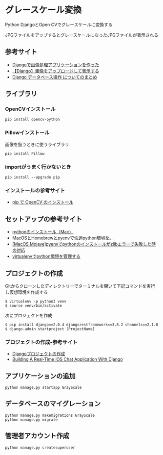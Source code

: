 # グレースケール変換
Python DjangoとOpen CVでグレースケールに変換する

JPGファイルをアップするとグレースケールになったJPGファイルが表示される

## 参考サイト

* [Djangoで画像処理アプリケーションを作った](https://qiita.com/takuto412/items/fb2d84c2a0ac03522005)
* [【Django】画像をアップロードして表示する](https://ymgsapo.com/show-image-imagefield/)
* [Django データベース操作 についてのまとめ](https://qiita.com/okoppe8/items/66a8747cf179a538355b)

## ライブラリ

### OpenCVインストール

```
pip install opencv-python
```

### Pillowインストール

画像を扱うときに使うライブラリ

```
pip install Pillow
```

### importがうまく行かないとき

```
pip install --upgrade pip
```

### インストールの参考サイト
* [pip で OpenCV のインストール](https://qiita.com/fiftystorm36/items/1a285b5fbf99f8ac82eb)



## セットアップの参考サイト

* [pythonのインストール（Mac）](https://qiita.com/okhrn/items/935cf187aec5cf144558)
* [MacOSとHomebrewとpyenvで快適python環境を。](https://qiita.com/crankcube@github/items/15f06b32ec56736fc43a)
* [[MacOS Mojave]pyenvでpythonのインストールがzlibエラーで失敗した時の対応](https://qiita.com/zreactor/items/c3fd04417e0d61af0afe)
* [virtualenvでpython環境を管理する](https://qiita.com/caad1229/items/325ca5c8ad198b0ebce7)

## プロジェクトの作成

Gitからクローンしたディレクトリーでターミナルを開いて下記コマンドを実行し仮想環境を作成する

```
$ virtualenv -p python3 venv
$ source venv/bin/activate
```

次にプロジェクトを作成
```
$ pip install django==2.0.4 djangorestframework==3.8.2 channels==2.1.0
$ django-admin startproject [ProjectName]
```

### プロジェクトの作成-参考サイト
* [Djangoプロジェクトの作成](https://www.python-izm.com/web/django/django_project/)
* [Building A Real-Time iOS Chat Application With Django](http://lucasjackson.io/realtime-ios-chat-with-django/)

## アプリケーションの追加

```
python manage.py startapp GrayScale
```

## データベースのマイグレーション

```
python manage.py makemigrations GrayScale
python manage.py migrate
```

## 管理者アカウント作成

```
python manage.py createsuperuser
```
